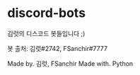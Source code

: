 # discord-bots
김럿의 디스코드 봇들입니다 ;)

봇 출처: 김럿#2742, FSanchir#7777

Made by. 김럿, FSanchir
Made with. Python
